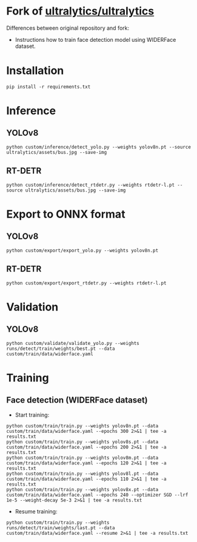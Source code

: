 # Fork of [ultralytics/ultralytics](https://github.com/ultralytics/ultralytics)

Differences between original repository and fork:

* Instructions how to train face detection model using WIDERFace dataset.

# Installation

```shell
pip install -r requirements.txt
```

# Inference

## YOLOv8

```shell
python custom/inference/detect_yolo.py --weights yolov8n.pt --source ultralytics/assets/bus.jpg --save-img
```

## RT-DETR

```shell
python custom/inference/detect_rtdetr.py --weights rtdetr-l.pt --source ultralytics/assets/bus.jpg --save-img
```

# Export to ONNX format

## YOLOv8

```shell
python custom/export/export_yolo.py --weights yolov8n.pt
```

## RT-DETR

```shell
python custom/export/export_rtdetr.py --weights rtdetr-l.pt
```

# Validation

## YOLOv8

```shell
python custom/validate/validate_yolo.py --weights runs/detect/train/weights/best.pt --data custom/train/data/widerface.yaml
```

# Training

## Face detection (WIDERFace dataset)

* Start training:

```shell
python custom/train/train.py --weights yolov8n.pt --data custom/train/data/widerface.yaml --epochs 300 2>&1 | tee -a results.txt
python custom/train/train.py --weights yolov8s.pt --data custom/train/data/widerface.yaml --epochs 200 2>&1 | tee -a results.txt
python custom/train/train.py --weights yolov8m.pt --data custom/train/data/widerface.yaml --epochs 120 2>&1 | tee -a results.txt
python custom/train/train.py --weights yolov8l.pt --data custom/train/data/widerface.yaml --epochs 110 2>&1 | tee -a results.txt
python custom/train/train.py --weights yolov8x.pt --data custom/train/data/widerface.yaml --epochs 240 --optimizer SGD --lrf 1e-5 --weight-decay 5e-3 2>&1 | tee -a results.txt
```

* Resume training:

```shell
python custom/train/train.py --weights runs/detect/train/weights/last.pt --data custom/train/data/widerface.yaml --resume 2>&1 | tee -a results.txt
```
